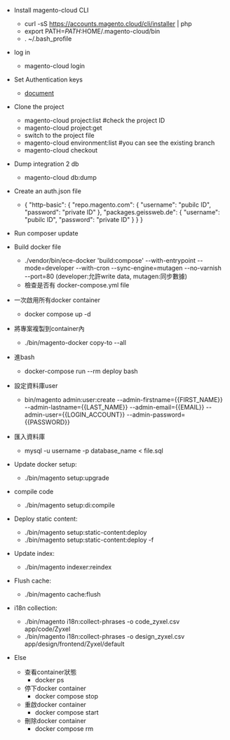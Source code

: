 * Install magento-cloud CLI

  * curl -sS https://accounts.magento.cloud/cli/installer | php
  * export PATH=$PATH:$HOME/.magento-cloud/bin
  * . ~/.bash_profile
  
* log in
  * magento-cloud login

* Set Authentication keys 
  * [document](https://experienceleague.adobe.com/docs/commerce-cloud-service/user-guide/develop/authentication-keys.html?lang=en#composer-auth-environment-variable)

* Clone the project
  * magento-cloud project:list  #check the project ID
  * magento-cloud project:get <project-ID> 
  * switch to the project file
  * magento-cloud environment:list  #you can see the existing branch
  * magento-cloud checkout <branch-ID>
 
* Dump integration 2 db
  * magento-cloud db:dump
 
* Create an auth.json file 
  * {
    "http-basic": {
        "repo.magento.com": {
            "username": "pubilc ID",
            "password": "private ID"
        },
        "packages.geissweb.de": {
            "username": "pubilc ID",
            "password": "private ID" } } }
* Run composer update
 
* Build docker file 
  * ./vendor/bin/ece-docker 'build:compose' --with-entrypoint --mode=developer --with-cron --sync-engine=mutagen --no-varnish --port=80 
     (developer:允許write data, mutagen:同步數據)
  * 檢查是否有 docker-compose.yml file
 
* 一次啟用所有docker container
  * docker compose up -d
 
* 將專案複製到container內
  * ./bin/magento-docker copy-to --all
* 進bash 
  * docker-compose run --rm deploy bash
* 設定資料庫user
  * bin/magento admin:user:create --admin-firstname={{FIRST_NAME}} --admin-lastname={{LAST_NAME}} --admin-email={{EMAIL}} --admin-user={{LOGIN_ACCOUNT}} --admin-password={{PASSWORD}}
* 匯入資料庫
  * mysql -u username -p database_name < file.sql
* Update docker setup:
  * ./bin/magento setup:upgrade
* compile code
  * ./bin/magento setup:di:compile
* Deploy static content:
  * ./bin/magento setup:static-content:deploy
  * ./bin/magento setup:static-content:deploy -f
* Update index:
  * ./bin/magento indexer:reindex
* Flush cache:
  * ./bin/magento cache:flush
* i18n collection:
  * ./bin/magento i18n:collect-phrases -o code_zyxel.csv app/code/Zyxel
  * ./bin/magento i18n:collect-phrases -o design_zyxel.csv app/design/frontend/Zyxel/default

 
* Else
  * 查看container狀態
    * docker ps
  * 停下docker container
    * docker compose stop
  * 重啟docker container
    * docker compose start
  * 刪除docker container
    * docker compose rm
